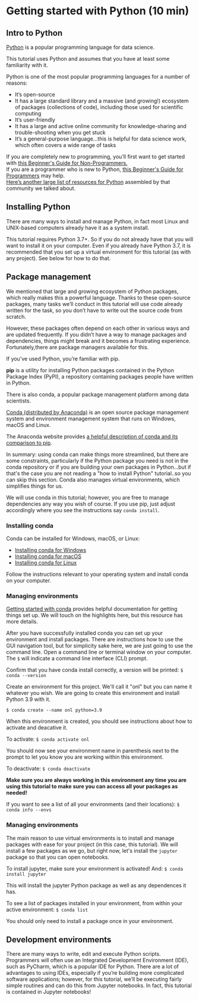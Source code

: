 # Getting started with Python (10 min)
## Intro to Python

<div class="alert alert-success">
<a href="https://www.python.org/" class="alert-link">Python</a> is a popular programming language for data science.
</div>

This tutorial uses Python and assumes that you have at least some familiarity with it.

Python is one of the most popular programming languages for a number of reasons:
- It’s open-source
- It has a large standard library and a massive (and growing!) ecosystem of packages (collections of code), including those used for scientific computing
- It’s user-friendly
- It has a large and active online community for knowledge-sharing and trouble-shooting when you get stuck
- It’s a general-purpose language...this is helpful for data science work, which often covers a wide range of tasks

<div class="alert alert-success">
If you are completely new to programming, you’ll first want to get started with <a href="https://wiki.python.org/moin/BeginnersGuide/NonProgrammers" class="alert-link"> this Beginner's Guide for Non-Programmers.</a>
</div>

<div class="alert alert-success">
If you are a programmer who is new to Python, <a href="https://wiki.python.org/moin/BeginnersGuide/Programmers" class="alert-link">this Beginner's Guide for Programmers</a> may help.
</div>

<div class="alert alert-success">
<a href="https://github.com/openlists/PythonResources" class="alert-link">Here’s another large list of resources for Python</a> assembled by that community we talked about.
</div>


## Installing Python

There are many ways to install and manage Python, in fact most Linux and UNIX-based computers already have it as a system install.

This tutorial requires Python 3.7+. So if you do not already have that you will want to install it on your computer. Even if you already have Python 3.7, it is recommended that you set up a virtual environment for this tutorial (as with any project). See below for how to do that.

## Package management
We mentioned that large and growing ecosystem of Python packages, which really makes this a powerful language. Thanks to these open-source packages, many tasks we’ll conduct in this tutorial will use code already written for the task, so you don’t have to write out the source code from scratch.

However, these packages often depend on each other in various ways and are updated frequently. If you didn’t have a way to manage packages and dependencies, things might break and it becomes a frustrating experience. Fortunately,there are package managers available for this.

If you’ve used Python, you’re familiar with pip.

<div class="alert alert-success">
    <b>pip</b> is a utility for installing Python packages contained in the Python Package Index (PyPI), a repository containing packages people have written in Python.
</div>

There is also conda, a popular package management platform among data scientists.

<div class="alert alert-success">
<a href="https://conda.io/en/latest/">Conda (distributed by Anaconda)</a> is an open source package management system and environment management system that runs on Windows, macOS and Linux.
</div>

The Anaconda website provides <a href="https://www.anaconda.com/blog/understanding-conda-and-pip">a helpful description of conda and its comparison to pip</a>. 

In summary: using conda can make things more streamlined, but there are some constraints, particularly if the Python package you need is not in the conda repository or if you are building your own packages in Python...but if that's the case you are not reading a "how to install Python" tutorial..so you can skip this section. Conda also manages virtual environments, which simplifies things for us.

We will use conda in this tutorial; however, you are free to manage dependencies any way you wish of course. If you use pip, just adjust accordingly where you see the instructions say `conda install`.


### Installing conda

Conda can be installed for Windows, macOS, or Linux:
- <a href="https://docs.anaconda.com/anaconda/install/windows/">Installing conda for Windows</a>
- <a href="https://docs.anaconda.com/anaconda/install/mac-os/">Installing conda for macOS</a>
- <a href="https://docs.anaconda.com/anaconda/install/linux/">Installing conda for Linux</a>

Follow the instructions relevant to your operating system and install conda on your computer.

### Managing environments

<div class="alert alert-success">
<a href="https://docs.anaconda.com/anaconda/user-guide/getting-started/">Getting started with conda</a> provides helpful documentation for getting things set up. We will touch on the highlights here, but this resource has more details.</div>

After you have successfully installed conda you can set up your environment and install packages. There are instructions how to use the GUI navigation tool, but for simplicity sake here, we are just going to use the command line. Open a command line or terminal window on your computer. The `$` will indicate a command line interface (CLI) prompt.

Confirm that you have conda install correctly, a version will be printed:
`$ conda --version`

Create an environment for this project. We'll call it "onl" but you can name it whatever you wish. We are going to create this environment and install Python 3.9 with it.

`$ conda create --name onl python=3.9`

When this environment is created, you should see instructions about how to activate and deacative it.

To activate:
`$ conda activate onl`

You should now see your environment name in parenthesis next to the prompt to let you know you are working within this environment.

To deactivate:
`$ conda deactivate`

**Make sure you are always working in this environment any time you are using this tutorial to make sure you can access all your packages as needed!**

If you want to see a list of all your environments (and their locations):
`$ conda info --envs`

### Managing environments

The main reason to use virtual environments is to install and manage packages with ease for your project (in this case, this tutorial). We will install a few packages as we go, but right now, let's install the `jupyter` package so that you can open notebooks.

To install jupyter, make sure your environment is activated! And:
`$ conda install jupyter`

This will install the jupyter Python package as well as any dependences it has.

To see a list of packages installed in your environment, from within your active environment:
`$ conda list`

You should only need to install a package once in your environment.

## Development environments

There are many ways to write, edit and execute Python scripts. Programmers will often use an Integrated Development Environment (IDE), such as PyCharm, which is a popular IDE for Python. There are a lot of advantages to using IDEs, especially if you’re building more complicated software applications; however, for this tutorial, we’ll be executing fairly simple routines and can do this from Jupyter notebooks. In fact, this tutorial is contained in Jupyter notebooks!


```python

```
